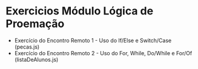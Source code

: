 # Exercicios Módulo Lógica de Proemação

* Exercício do Encontro Remoto 1  - Uso do If/Else e  Switch/Case (pecas.js)
* Exercício do Encontro Remoto 2 - Uso do For, While, Do/While e For/Of (listaDeAlunos.js)
